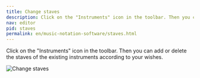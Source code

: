 ```yaml
---
title: Change staves
description: Click on the "Instruments" icon in the toolbar. Then you can add or delete the staves of the existing instruments according to your wishes.
nav: editor
pid: staves
permalink: en/music-notation-software/staves.html
---
```


Click on the "Instruments" icon in the toolbar. Then you can add or delete the staves of the existing instruments according to your wishes.

![Change staves](https://flat.io/img/help/editor_staves_en.gif)